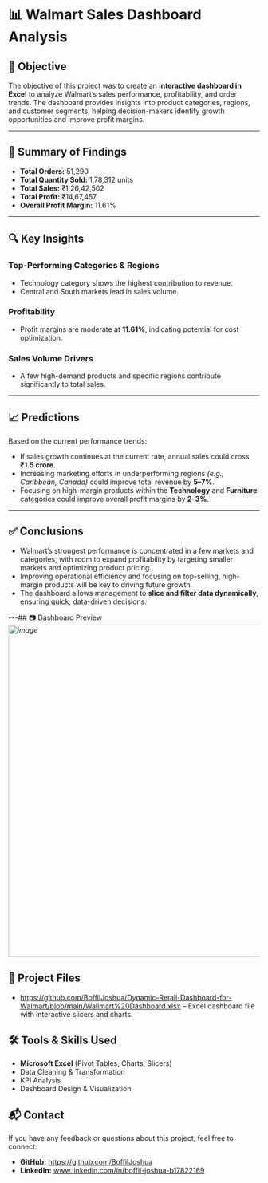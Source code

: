 # 📊 Walmart Sales Dashboard Analysis

## 🎯 Objective
The objective of this project was to create an **interactive dashboard in Excel** to analyze Walmart’s sales performance, profitability, and order trends. The dashboard provides insights into product categories, regions, and customer segments, helping decision-makers identify growth opportunities and improve profit margins.

---

## 📌 Summary of Findings
- **Total Orders:** 51,290  
- **Total Quantity Sold:** 1,78,312 units  
- **Total Sales:** ₹1,26,42,502  
- **Total Profit:** ₹14,67,457  
- **Overall Profit Margin:** 11.61%  

---

## 🔍 Key Insights

### **Top-Performing Categories & Regions**
- Technology category shows the highest contribution to revenue.
- Central and South markets lead in sales volume.

### **Profitability**
- Profit margins are moderate at **11.61%**, indicating potential for cost optimization.

### **Sales Volume Drivers**
- A few high-demand products and specific regions contribute significantly to total sales.

---

## 📈 Predictions
Based on the current performance trends:
- If sales growth continues at the current rate, annual sales could cross **₹1.5 crore**.
- Increasing marketing efforts in underperforming regions *(e.g., Caribbean, Canada)* could improve total revenue by **5–7%**.
- Focusing on high-margin products within the **Technology** and **Furniture** categories could improve overall profit margins by **2–3%**.

---

## ✅ Conclusions
- Walmart’s strongest performance is concentrated in a few markets and categories, with room to expand profitability by targeting smaller markets and optimizing product pricing.
- Improving operational efficiency and focusing on top-selling, high-margin products will be key to driving future growth.
- The dashboard allows management to **slice and filter data dynamically**, ensuring quick, data-driven decisions.

---## 📷 Dashboard Preview
*<img width="1388" height="667" alt="image" src="https://github.com/user-attachments/assets/a2c0a380-cca2-4dd5-8bbe-b65111c0d95e" />*

## 📂 Project Files
- https://github.com/BoffilJoshua/Dynamic-Retail-Dashboard-for-Walmart/blob/main/Wallmart%20Dashboard.xlsx – Excel dashboard file with interactive slicers and charts.

## 🛠 Tools & Skills Used
- **Microsoft Excel** (Pivot Tables, Charts, Slicers)
- Data Cleaning & Transformation
- KPI Analysis
- Dashboard Design & Visualization

## 📬 Contact
If you have any feedback or questions about this project, feel free to connect:
- **GitHub:** https://github.com/BoffilJoshua
- **LinkedIn:** www.linkedin.com/in/boffil-joshua-b17822169
